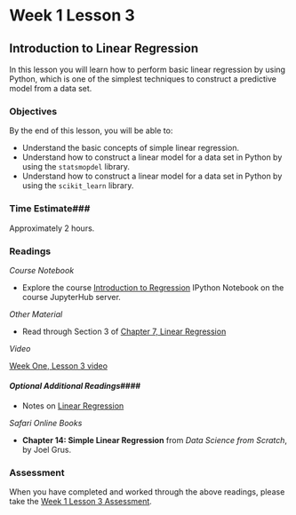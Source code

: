 # Week 1 Lesson 3 #
## Introduction to Linear Regression ##

In this lesson you will learn how to perform basic linear regression by using Python, which is one of the simplest techniques to construct a predictive model from a data set.


### Objectives ###
By the end of this lesson, you will be able to:

- Understand the basic concepts of simple linear regression.
- Understand how to construct a linear model for a data set in Python by using the `statsmopdel` library.
- Understand how to construct a linear model for a data set in Python by using the `scikit_learn` library.

### Time Estimate###

Approximately 2 hours.

### Readings ####

_Course Notebook_
- Explore the course [Introduction to Regression][intro2regress] IPython Notebook on the course JupyterHub server.

_Other Material_
- Read through Section 3 of [Chapter 7, Linear Regression][blr]

_Video_

[Week One, Lesson 3 video](https://mediaspace.illinois.edu/media/W1L3/1_bvvdxzo6)

#### *Optional Additional Readings*####

- Notes on [Linear Regression](http://people.duke.edu/%7Ernau/Notes_on_linear_regression_analysis--Robert_Nau.pdf)

_Safari Online Books_

- **Chapter 14: Simple Linear Regression** from _Data Science from Scratch_, by Joel Grus.

### Assessment ###

When you have completed and worked through the above readings, please
take the [Week 1 Lesson 3
Assessment](https://learn.illinois.edu/mod/quiz/view.php?id=1844376).

[intro2regress]: ../notebooks/intro2regress.ipynb
[blr]: https://www.openintro.org/download.php?file=os2_07&amp;referrer=/stat/textbook/textbook_os2_chapters.php
